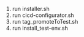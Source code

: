 
1. run installer.sh
2. run cicd-configurator.sh
3. run tag_promoteToTest.sh
4. run install_test-env.sh
